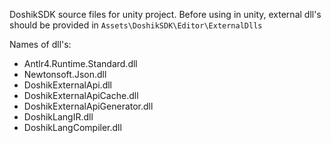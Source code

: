 DoshikSDK source files for unity project. Before using in unity, external dll's should be provided in ```Assets\DoshikSDK\Editor\ExternalDlls```

Names of dll's:
* Antlr4.Runtime.Standard.dll
* Newtonsoft.Json.dll
* DoshikExternalApi.dll
* DoshikExternalApiCache.dll
* DoshikExternalApiGenerator.dll
* DoshikLangIR.dll
* DoshikLangCompiler.dll